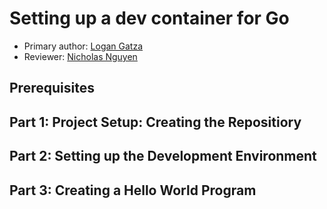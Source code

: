 # Setting up a dev container for Go

* Primary author: [Logan Gatza](https://github.com/lrgatza)
* Reviewer: [Nicholas Nguyen](https://github.com/Nickn2137)

## Prerequisites 

## Part 1: Project Setup: Creating the Repositiory

## Part 2: Setting up the Development Environment

## Part 3: Creating a Hello World Program
